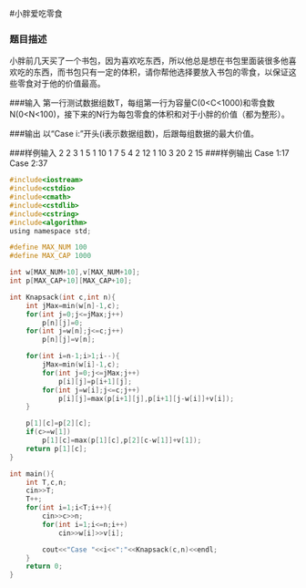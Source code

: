 #小胖爱吃零食
### 题目描述
小胖前几天买了一个书包，因为喜欢吃东西，所以他总是想在书包里面装很多他喜欢吃的东西，而书包只有一定的体积，请你帮他选择要放入书包的零食，以保证这些零食对于他的价值最高。

###输入
第一行测试数据组数T，每组第一行为容量C(0<C<1000)和零食数N(0<N<100)，接下来的N行为每包零食的体积和对于小胖的价值（都为整形）。



###输出
以“Case i:”开头(i表示数据组数)，后跟每组数据的最大价值。

###样例输入
2
2 3
1 5
1 10
1 7
5 4
2 12
1 10
3 20
2 15
###样例输出
Case 1:17
Case 2:37

```c
#include<iostream>
#include<cstdio>
#include<cmath>
#include<cstdlib>
#include<cstring>
#include<algorithm>
using namespace std;

#define MAX_NUM 100
#define MAX_CAP 1000

int w[MAX_NUM+10],v[MAX_NUM+10];
int p[MAX_CAP+10][MAX_CAP+10];

int Knapsack(int c,int n){
    int jMax=min(w[n]-1,c);
    for(int j=0;j<=jMax;j++)
        p[n][j]=0;
    for(int j=w[n];j<=c;j++)
        p[n][j]=v[n];

    for(int i=n-1;i>1;i--){
        jMax=min(w[i]-1,c);
        for(int j=0;j<=jMax;j++)
            p[i][j]=p[i+1][j];
        for(int j=w[i];j<=c;j++)
            p[i][j]=max(p[i+1][j],p[i+1][j-w[i]]+v[i]);
    }

    p[1][c]=p[2][c];
    if(c>=w[1])
        p[1][c]=max(p[1][c],p[2][c-w[1]]+v[1]);
    return p[1][c];
}

int main(){
    int T,c,n;
    cin>>T;
    T++;
    for(int i=1;i<T;i++){
        cin>>c>>n;
        for(int i=1;i<=n;i++)
            cin>>w[i]>>v[i];

        cout<<"Case "<<i<<":"<<Knapsack(c,n)<<endl;
    }
    return 0;
}

```
